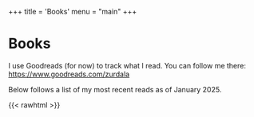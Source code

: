 +++
title = 'Books'
menu = "main"
+++

# Books

I use Goodreads (for now) to track what I read.
You can follow me there: https://www.goodreads.com/zurdala

Below follows a list of my most recent reads as of January 2025.

{{< rawhtml >}}
      <style type="text/css" media="screen">
        .gr_grid_container {
          /* customize grid container div here. eg: width: 500px; */
        }

        .gr_grid_book_container {
          /* customize book cover container div here */
          float: left;
          width: 98px;
          height: 160px;
          padding: 0px 0px;
          overflow: hidden;
        }
      </style>
      <div id="gr_grid_widget_1737025878">
        <!-- Show static html as a placeholder in case js is not enabled - javascript include will override this if things work -->
            <h2>
      <a style="text-decoration: none;" rel="nofollow" href="https://www.goodreads.com/review/list/100918725-daniel?shelf=read&utm_medium=api&utm_source=grid_widget">Recents reads</a>
    </h2>
  <div class="gr_grid_container">
    <div class="gr_grid_book_container"><a title="Tren nocturno" rel="nofollow" href="https://www.goodreads.com/book/show/25846618-tren-nocturno"><img alt="Tren nocturno" border="0" src="https://i.gr-assets.com/images/S/compressed.photo.goodreads.com/books/1435993461l/25846618._SX98_.jpg" /></a></div>
    <div class="gr_grid_book_container"><a title="Termush" rel="nofollow" href="https://www.goodreads.com/book/show/62678428-termush"><img alt="Termush" border="0" src="https://i.gr-assets.com/images/S/compressed.photo.goodreads.com/books/1692818625l/62678428._SX98_.jpg" /></a></div>
    <div class="gr_grid_book_container"><a title="I May Be Wrong: And Other Wisdoms From Life as a Forest Monk" rel="nofollow" href="https://www.goodreads.com/book/show/122782061-i-may-be-wrong"><img alt="I May Be Wrong: And Other Wisdoms From Life as a Forest Monk" border="0" src="https://i.gr-assets.com/images/S/compressed.photo.goodreads.com/books/1676976835l/122782061._SX98_.jpg" /></a></div>
    <div class="gr_grid_book_container"><a title="La anomalía" rel="nofollow" href="https://www.goodreads.com/book/show/214506366-la-anomal-a"><img alt="La anomalía" border="0" src="https://i.gr-assets.com/images/S/compressed.photo.goodreads.com/books/1719032141l/214506366._SX98_.jpg" /></a></div>
    <div class="gr_grid_book_container"><a title="Sobre hormigas y dinosaurios / Of Ant And Dinosaurs (Spanish Edition)" rel="nofollow" href="https://www.goodreads.com/book/show/214400459-sobre-hormigas-y-dinosaurios-of-ant-and-dinosaurs"><img alt="Sobre hormigas y dinosaurios / Of Ant And Dinosaurs" border="0" src="https://i.gr-assets.com/images/S/compressed.photo.goodreads.com/books/1719028834l/214400459._SX98_.jpg" /></a></div>
    <div class="gr_grid_book_container"><a title="Good Omens" rel="nofollow" href="https://www.goodreads.com/book/show/20493713-good-omens"><img alt="Good Omens" border="0" src="https://i.gr-assets.com/images/S/compressed.photo.goodreads.com/books/1389215151l/20493713._SX98_.jpg" /></a></div>
    <div class="gr_grid_book_container"><a title="Viento herido" rel="nofollow" href="https://www.goodreads.com/book/show/61313965-viento-herido"><img alt="Viento herido" border="0" src="https://i.gr-assets.com/images/S/compressed.photo.goodreads.com/books/1663448476l/61313965._SX98_.jpg" /></a></div>
    <div class="gr_grid_book_container"><a title="Parable of the Sower (Earthseed, #1)" rel="nofollow" href="https://www.goodreads.com/book/show/46159607-parable-of-the-sower"><img alt="Parable of the Sower" border="0" src="https://i.gr-assets.com/images/S/compressed.photo.goodreads.com/books/1699989393l/46159607._SX98_.jpg" /></a></div>
    <div class="gr_grid_book_container"><a title="Small Things Like These" rel="nofollow" href="https://www.goodreads.com/book/show/59733531-small-things-like-these"><img alt="Small Things Like These" border="0" src="https://i.gr-assets.com/images/S/compressed.photo.goodreads.com/books/1663217608l/59733531._SX98_.jpg" /></a></div>
    <div class="gr_grid_book_container"><a title="Un mago de Terramar" rel="nofollow" href="https://www.goodreads.com/book/show/59683517-un-mago-de-terramar"><img alt="Un mago de Terramar" border="0" src="https://i.gr-assets.com/images/S/compressed.photo.goodreads.com/books/1637603159l/59683517._SX98_.jpg" /></a></div>
    <div class="gr_grid_book_container"><a title="Migrations" rel="nofollow" href="https://www.goodreads.com/book/show/57030080-migrations"><img alt="Migrations" border="0" src="https://i.gr-assets.com/images/S/compressed.photo.goodreads.com/books/1625486435l/57030080._SX98_.jpg" /></a></div>
    <div class="gr_grid_book_container"><a title="Where the Crawdads Sing" rel="nofollow" href="https://www.goodreads.com/book/show/43323704-where-the-crawdads-sing"><img alt="Where the Crawdads Sing" border="0" src="https://i.gr-assets.com/images/S/compressed.photo.goodreads.com/books/1657113717l/43323704._SX98_.jpg" /></a></div>
    <div class="gr_grid_book_container"><a title="La guerra de los mundos" rel="nofollow" href="https://www.goodreads.com/book/show/44648166-la-guerra-de-los-mundos"><img alt="La guerra de los mundos" border="0" src="https://i.gr-assets.com/images/S/compressed.photo.goodreads.com/books/1553779345l/44648166._SX98_.jpg" /></a></div>
    <div class="gr_grid_book_container"><a title="El cuervo" rel="nofollow" href="https://www.goodreads.com/book/show/17696849-el-cuervo"><img alt="El cuervo" border="0" src="https://i.gr-assets.com/images/S/compressed.photo.goodreads.com/books/1364389463l/17696849._SX98_.jpg" /></a></div>
    <div class="gr_grid_book_container"><a title="El autobús perdido" rel="nofollow" href="https://www.goodreads.com/book/show/57032146-el-autob-s-perdido"><img alt="El autobús perdido" border="0" src="https://i.gr-assets.com/images/S/compressed.photo.goodreads.com/books/1613071429l/57032146._SX98_.jpg" /></a></div>
    <div class="gr_grid_book_container"><a title="Slow Man" rel="nofollow" href="https://www.goodreads.com/book/show/386222.Slow_Man"><img alt="Slow Man" border="0" src="https://i.gr-assets.com/images/S/compressed.photo.goodreads.com/books/1348760585l/386222._SX98_.jpg" /></a></div>
    <div class="gr_grid_book_container"><a title="The Great Gatsby" rel="nofollow" href="https://www.goodreads.com/book/show/58077592-the-great-gatsby"><img alt="The Great Gatsby" border="0" src="https://i.gr-assets.com/images/S/compressed.photo.goodreads.com/books/1621260448l/58077592._SX98_.jpg" /></a></div>
    <div class="gr_grid_book_container"><a title="Mis días en la librería Morisaki (Librería Morisaki, #1)" rel="nofollow" href="https://www.goodreads.com/book/show/66421161-mis-d-as-en-la-librer-a-morisaki"><img alt="Mis días en la librería Morisaki" border="0" src="https://i.gr-assets.com/images/S/compressed.photo.goodreads.com/books/1670958091l/66421161._SX98_.jpg" /></a></div>
    <div class="gr_grid_book_container"><a title="If Beale Street Could Talk" rel="nofollow" href="https://www.goodreads.com/book/show/42932973-if-beale-street-could-talk"><img alt="If Beale Street Could Talk" border="0" src="https://i.gr-assets.com/images/S/compressed.photo.goodreads.com/books/1542930395l/42932973._SX98_.jpg" /></a></div>
    <div class="gr_grid_book_container"><a title="Apegos feroces" rel="nofollow" href="https://www.goodreads.com/book/show/37541805-apegos-feroces"><img alt="Apegos feroces" border="0" src="https://i.gr-assets.com/images/S/compressed.photo.goodreads.com/books/1513341509l/37541805._SX98_.jpg" /></a></div>
    <br style="clear: both"/><br/><a class="gr_grid_branding" style="font-size: .9em; color: #382110; text-decoration: none; float: right; clear: both" rel="nofollow" href="https://www.goodreads.com/user/show/100918725-daniel">Daniel's favorite books »</a>
  <noscript><br/>Share <a rel="nofollow" href="/">book reviews</a> and ratings with Daniel, and even join a <a rel="nofollow" href="/group">book club</a> on Goodreads.</noscript>
  </div>

      </div>
      <script src="https://www.goodreads.com/review/grid_widget/100918725.Recents%20reads?cover_size=medium&hide_link=&hide_title=&num_books=20&order=d&shelf=read&sort=date_read&widget_id=1737025878" type="text/javascript" charset="utf-8"></script>
{{< /rawhtml >}}